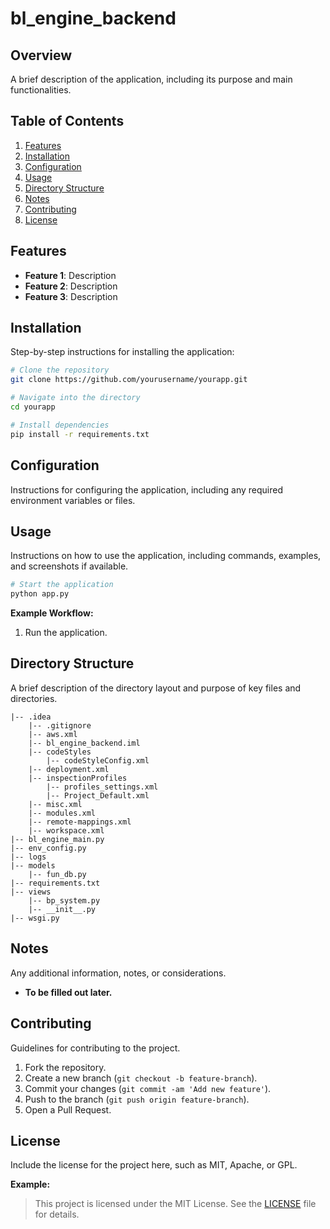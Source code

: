 # bl_engine_backend

## Overview

A brief description of the application, including its purpose and main functionalities.

## Table of Contents

1. [Features](#features)
2. [Installation](#installation)
3. [Configuration](#configuration)
4. [Usage](#usage)
5. [Directory Structure](#directory-structure)
6. [Notes](#notes)
7. [Contributing](#contributing)
8. [License](#license)

## Features

- **Feature 1**: Description
- **Feature 2**: Description
- **Feature 3**: Description

## Installation

Step-by-step instructions for installing the application:

```bash
# Clone the repository
git clone https://github.com/yourusername/yourapp.git

# Navigate into the directory
cd yourapp

# Install dependencies
pip install -r requirements.txt
```

## Configuration

Instructions for configuring the application, including any required environment variables or files.

## Usage

Instructions on how to use the application, including commands, examples, and screenshots if available.

```bash
# Start the application
python app.py
```

**Example Workflow:**

1. Run the application.
## Directory Structure

A brief description of the directory layout and purpose of key files and directories.

```
|-- .idea
    |-- .gitignore
    |-- aws.xml
    |-- bl_engine_backend.iml
    |-- codeStyles
        |-- codeStyleConfig.xml
    |-- deployment.xml
    |-- inspectionProfiles
        |-- profiles_settings.xml
        |-- Project_Default.xml
    |-- misc.xml
    |-- modules.xml
    |-- remote-mappings.xml
    |-- workspace.xml
|-- bl_engine_main.py
|-- env_config.py
|-- logs
|-- models
    |-- fun_db.py
|-- requirements.txt
|-- views
    |-- bp_system.py
    |-- __init__.py
|-- wsgi.py

```

## Notes

Any additional information, notes, or considerations.

- **To be filled out later.**

## Contributing

Guidelines for contributing to the project.

1. Fork the repository.
2. Create a new branch (`git checkout -b feature-branch`).
3. Commit your changes (`git commit -am 'Add new feature'`).
4. Push to the branch (`git push origin feature-branch`).
5. Open a Pull Request.

## License

Include the license for the project here, such as MIT, Apache, or GPL.

**Example:**
> This project is licensed under the MIT License. See the [LICENSE](LICENSE) file for details.


